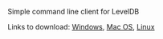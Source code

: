 Simple command line client for LevelDB


Links to download:
[Windows](https://raw.githubusercontent.com/bulgakovalexander/leveldb.client/master/bin/windows/ldbc.exe),
[Mac OS](https://raw.githubusercontent.com/bulgakovalexander/leveldb.client/master/bin/macos/ldbc),
[Linux](https://raw.githubusercontent.com/bulgakovalexander/leveldb.client/master/bin/linux/ldbc)